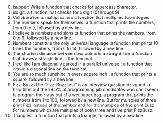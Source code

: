 0. isupper: Write a function that checks for uppercase character.
1. isdigit: a function that checks for a digit (0 through 9).
2. Collaboration is multiplication: a function that multiplies two integers.
3. The numbers speak for themselves: a function that prints the numbers, from 0 to 9, followed by a new line.
4. I believe in numbers and signs :a function that prints the numbers, from 0 to 9, followed by a new line.
5. Numbers constitute the only universal language :a function that prints 10 times the numbers, from 0 to 14, followed by a new line.
6. The shortest distance between two points is a straight line: a function that draws a straight line in the terminal.
7. I feel like I am diagonally parked in a parallel universe : a function that draws a diagonal line on the terminal.
8. You are so much sunshine in every square inch : a function that prints a square, followed by a new line.
9. Fizz-Buzz :The “Fizz-Buzz test” is an interview question designed to help filter out the 99.5% of programming job candidates who can’t seem to program their way out of a wet paper bag.
a program that prints the numbers from 1 to 100, followed by a new line. But for multiples of three print Fizz instead of the number and for the multiples of five print Buzz. For numbers which are multiples of both three and five print FizzBuzz.
10. Triangles : a function that prints a triangle, followed by a new line.


